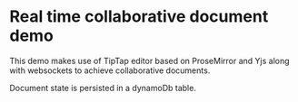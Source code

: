 # Real time collaborative document demo
This demo makes use of TipTap editor based on ProseMirror and Yjs along with websockets to achieve collaborative documents.

Document state is persisted in a dynamoDb table.
